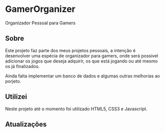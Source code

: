 # GamerOrganizer
Organizador Pessoal para Gamers

## Sobre
Este projeto faz parte dos meus projetos pessoais, a intenção é desenvolver uma espécia de organizador para gamers, onde será possível adicionar os jogos que deseja adquirir,
os que está jogando ou até mesmo os já finalizados.

Ainda falta implementar um banco de dados e algumas outras melhorias ao porjeto.

## Utilizei
Neste projeto até o momento foi utilizado HTML5, CSS3 e Javascript.

## Atualizações
